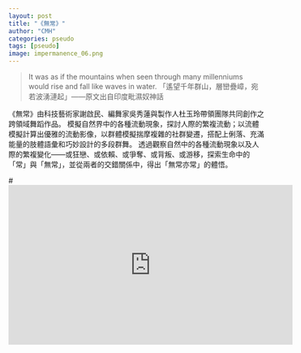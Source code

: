```yaml
---
layout: post
title: "《無常》"
author: "CMH"
categories: pseudo
tags: [pseudo]
image: impermanence_06.png
---
```


> It was as if the mountains when seen through many millenniums would rise and fall like waves in water.
>「遙望千年群山，層巒疊嶂，宛若波湧漣起」——原文出自印度毗濕奴神話

《無常》由科技藝術家謝啟民、編舞家吳秀蓮與製作人杜玉玲帶領團隊共同創作之跨領域舞蹈作品。
模擬自然界中的各種流動現象，探討人際的繁複流動；以流體模擬計算出優雅的流動影像，以群體模擬揣摩複雜的社群變遷，搭配上俐落、充滿能量的肢體語彙和巧妙設計的多段群舞。
透過觀察自然中的各種流動現象以及人際的繁複變化——或狂戀、或依賴、或爭奪、或背叛、或游移，探索生命中的「常」與「無常」，並從兩者的交錯關係中，得出「無常亦常」的體悟。

#<iframe width="560" height="315" src="https://www.youtube.com/watch?v=i07PEt7zZhI" frameborder="0" allowfullscreen></iframe>
